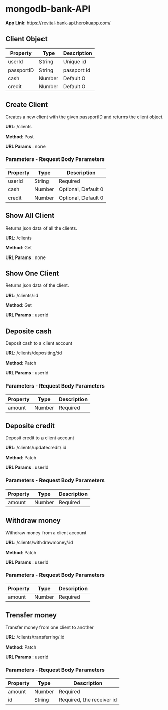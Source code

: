# mongodb-bank-API

**App Link**: https://revital-bank-api.herokuapp.com/

## Client Object

| Property   | Type   | Description |
| ---------- | ------ | ----------- |
| userId     | String | Unique id   |
| passportID | String | passport id |
| cash       | Number | Default 0   |
| credit     | Number | Default 0   |

## Create Client

Creates a new client with the given passportID and returns the client object.

**URL**:
/clients

**Method**: Post

**URL Params** : none

### Parameters - Request Body Parameters

| Property | Type   | Description         |
| -------- | ------ | ------------------- |
| userId   | String | Required            |
| cash     | Number | Optional, Default 0 |
| credit   | Number | Optional, Default 0 |

## Show All Client

Returns json data of all the clients.

**URL**:
/clients

**Method**: Get

**URL Params** : none

## Show One Client

Returns json data of the client.

**URL**:
/clients/:id

**Method**: Get

**URL Params** : userId

## Deposite cash

Deposit cash to a client account

**URL**:
/clients/depositing/:id

**Method**: Patch

**URL Params** : userId

### Parameters - Request Body Parameters

| Property | Type   | Description |
| -------- | ------ | ----------- |
| amount   | Number | Required    |

## Deposite credit

Deposit credit to a client account

**URL**:
/clients/updatecredit/:id

**Method**: Patch

**URL Params** : userId

### Parameters - Request Body Parameters

| Property | Type   | Description |
| -------- | ------ | ----------- |
| amount   | Number | Required    |

## Withdraw money

Withdraw money from a client account

**URL**:
/clients/withdrawmoney/:id

**Method**: Patch

**URL Params** : userId

### Parameters - Request Body Parameters

| Property | Type   | Description |
| -------- | ------ | ----------- |
| amount   | Number | Required    |

## Trensfer money

Transfer money from one client to another

**URL**:
/clients/transferring/:id

**Method**: Patch

**URL Params** : userId

### Parameters - Request Body Parameters

| Property | Type   | Description               |
| -------- | ------ | ------------------------- |
| amount   | Number | Required                  |
| id       | String | Required, the receiver id |
